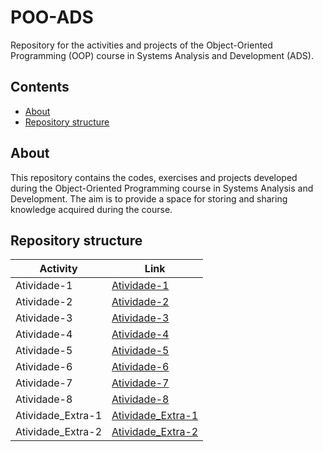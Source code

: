# POO-ADS

Repository for the activities and projects of the Object-Oriented Programming (OOP) course in Systems Analysis and Development (ADS).

## Contents

- [About](#about)
- [Repository structure](#repository-structure)

## About

This repository contains the codes, exercises and projects developed during the Object-Oriented Programming course in Systems Analysis and Development. The aim is to provide a space for storing and sharing knowledge acquired during the course.

## Repository structure

| Activity      | Link                                      |
|---------------|-------------------------------------------|
| Atividade-1   | [Atividade-1](Atividade-1/README.md#atividade-1atividade-1) |
| Atividade-2   | [Atividade-2](Atividade-2/README.md#atividade-1atividade-2) |
| Atividade-3   | [Atividade-3](Atividade-3/README.md#atividade-1atividade-3) |
| Atividade-4   | [Atividade-4](Atividade-4/README.md#atividade-1atividade-4) |
| Atividade-5   | [Atividade-5](Atividade-5.1/README.md#atividade-1atividade-5) |
| Atividade-6   | [Atividade-6](Atividade-6/README.md#atividade-1atividade-6) |
| Atividade-7   | [Atividade-7](Atividade-7.1/README.md#atividade-1atividade-7) |
| Atividade-8   | [Atividade-8](Atividade-8.1/README.md#atividade-1atividade-8) |
| Atividade_Extra-1 | [Atividade_Extra-1](Atividade_Extra-1/README.md#atividade-1atividade-1) |
| Atividade_Extra-2 | [Atividade_Extra-2](Atividade_Extra-2/README.md#atividade-1atividade-2) |
